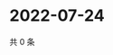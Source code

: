 # 2022-07-24

共 0 条

<!-- BEGIN WEIBO -->
<!-- 最后更新时间 Sun Jul 24 2022 22:14:35 GMT+0800 (China Standard Time) -->

<!-- END WEIBO -->
